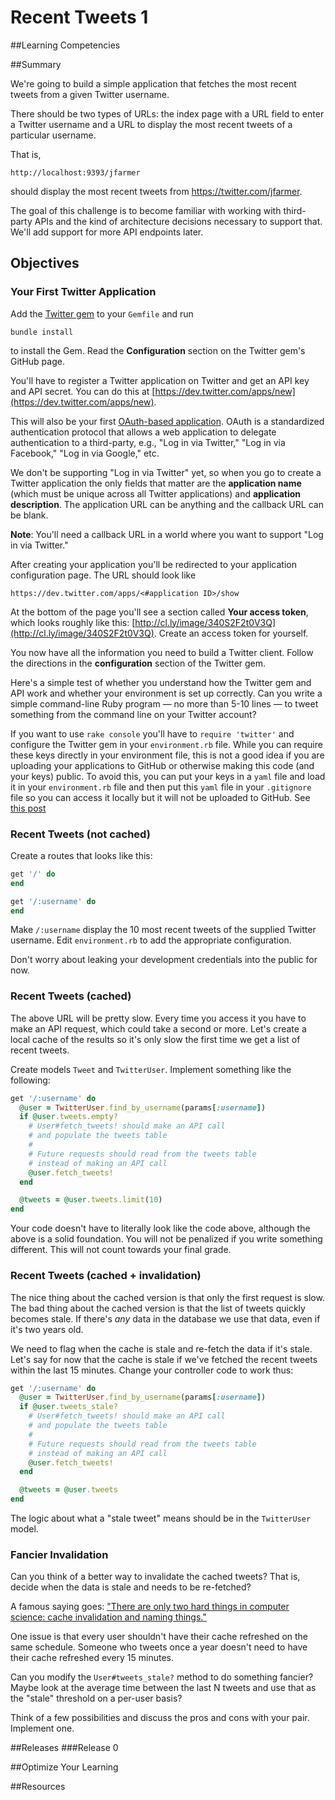 # Recent Tweets 1 
 
##Learning Competencies 

##Summary 

 We're going to build a simple application that fetches the most recent tweets from a given Twitter username.

There should be two types of URLs: the index page with a URL field to enter a Twitter username and a URL to display the most recent tweets of a particular username.

That is,

```text
http://localhost:9393/jfarmer
```

should display the most recent tweets from https://twitter.com/jfarmer.

The goal of this challenge is to become familiar with working with third-party APIs and the kind of architecture decisions necessary to support that.  We'll add support for more API endpoints later.

## Objectives

### Your First Twitter Application

Add the [Twitter gem](http://rdoc.info/gems/twitter) to your `Gemfile` and run

```text
bundle install
```

to install the Gem.  Read the **Configuration** section on the Twitter gem's GitHub page.

You'll have to register a Twitter application on Twitter and get an API key and API secret.  You can do this at [https://dev.twitter.com/apps/new](https://dev.twitter.com/apps/new).

This will also be your first [OAuth-based application](https://dev.twitter.com/docs/auth/oauth/faq).  OAuth is a standardized authentication protocol that allows a web application to delegate authentication to a third-party, e.g., "Log in via Twitter," "Log in via Facebook," "Log in via Google," etc.

We don't be supporting "Log in via Twitter" yet, so when you go to create a Twitter application the only fields that matter are the **application name** (which must be unique across all Twitter applications) and **application description**.  The application URL can be anything and the callback URL can be blank.

**Note**: You'll need a callback URL in a world where you want to support "Log in via Twitter."

After creating your application you'll be redirected to your application configuration page.  The URL should look like

```text
https://dev.twitter.com/apps/<#application ID>/show
```

At the bottom of the page you'll see a section called **Your access token**, which looks roughly like this: [http://cl.ly/image/340S2F2t0V3Q](http://cl.ly/image/340S2F2t0V3Q).  Create an access token for yourself.

You now have all the information you need to build a Twitter client.  Follow the directions in the **configuration** section of the Twitter gem.

Here's a simple test of whether you understand how the Twitter gem and API work and whether your environment is set up correctly.  Can you write a simple command-line Ruby program &mdash; no more than 5-10 lines &mdash; to tweet something from the command line on your Twitter account?

If you want to use `rake console` you'll have to `require 'twitter'` and configure the Twitter gem in your `environment.rb` file.  While you can require these keys directly in your environment file, this is not a good idea if you are uploading your applications to GitHub or otherwise making this code (and your keys) public.  To avoid this, you can put your keys in a `yaml` file and load it in your `environment.rb` file and then put this `yaml` file in your  `.gitignore` file so you can access it locally but it will not be uploaded to GitHub. See [this post]( https://gist.github.com/dbc-challenges/c513a933644ed9ba2bc8)

### Recent Tweets (not cached)

Create a routes that looks like this:

```ruby
get '/' do
end

get '/:username' do
end
```

Make `/:username` display the 10 most recent tweets of the supplied Twitter username.  Edit `environment.rb` to add the appropriate configuration.

Don't worry about leaking your development credentials into the public for now.

### Recent Tweets (cached)

The above URL will be pretty slow.  Every time you access it you have to make an API request, which could take a second or more.  Let's create a local cache of the results so it's only slow the first time we get a list of recent tweets.

Create models `Tweet` and `TwitterUser`.  Implement something like the following:

```ruby
get '/:username' do
  @user = TwitterUser.find_by_username(params[:username])
  if @user.tweets.empty?
    # User#fetch_tweets! should make an API call
    # and populate the tweets table
    #
    # Future requests should read from the tweets table 
    # instead of making an API call
    @user.fetch_tweets!
  end

  @tweets = @user.tweets.limit(10)
end
```

Your code doesn't have to literally look like the code above, although the above is a solid foundation.  You will not be penalized if you write something different.  This will not count towards your final grade.

### Recent Tweets (cached + invalidation)

The nice thing about the cached version is that only the first request is slow.  The bad thing about the cached version is that the list of tweets quickly becomes stale.  If there's *any* data in the database we use that data, even if it's two years old.

We need to flag when the cache is stale and re-fetch the data if it's stale.  Let's say for now that the cache is stale if we've fetched the recent tweets within the last 15 minutes.  Change your controller code to work thus:

```ruby
get '/:username' do
  @user = TwitterUser.find_by_username(params[:username])
  if @user.tweets_stale?
    # User#fetch_tweets! should make an API call
    # and populate the tweets table
    #
    # Future requests should read from the tweets table 
    # instead of making an API call
    @user.fetch_tweets!
  end

  @tweets = @user.tweets
end
```

The logic about what a "stale tweet" means should be in the `TwitterUser` model.

### Fancier Invalidation

Can you think of a better way to invalidate the cached tweets?  That is, decide when the data is stale and needs to be re-fetched?

A famous saying goes: ["There are only two hard things in computer science: cache invalidation and naming things."](http://martinfowler.com/bliki/TwoHardThings.html)

One issue is that every user shouldn't have their cache refreshed on the same schedule.  Someone who tweets once a year doesn't need to have their cache refreshed every 15 minutes.

Can you modify the `User#tweets_stale?` method to do something fancier?  Maybe look at the average time between the last N tweets and use that as the "stale" threshold on a per-user basis?

Think of a few possibilities and discuss the pros and cons with your pair.  Implement one. 

##Releases
###Release 0 

##Optimize Your Learning 

##Resources